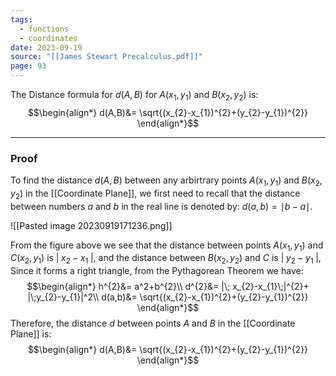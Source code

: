 ```yaml
---
tags:
  - functions
  - coordinates
date: 2023-09-19
source: "[[James Stewart Precalculus.pdf]]"
page: 93
---
```

The Distance formula for $d(A,B)$ for $A(x_{1},y_{1})$ and $B(x_{2}, y_{2})$ is:
$$\begin{align*}
d(A,B)&= \sqrt{(x_{2}-x_{1})^{2}+(y_{2}-y_{1})^{2}}
\end{align*}$$
___
### Proof

To find the distance $d(A,B)$ between any arbirtrary points $A(x_{1},y_{1})$ and $B(x_{2},y_{2})$ in the [[Coordinate Plane]], we first need to recall that the distance between numbers $a$ and $b$ in the real line is denoted by: $d(a,b)=\mid b-a\mid$.

![[Pasted image 20230919171236.png]]

From the figure above we see that the distance between points $A(x_{1},y_{1})$ and $C(x_{2},y_{1})$ is $| \; x_{2}- x_{1} \; |$, and the distance between $B(x_{2},y_{2})$ and $C$ is $|\; y_{2} - y_{1} \; |$, Since it forms a right triangle, from the Pythagorean Theorem we have:   
$$\begin{align*}
h^{2}&= a^2+b^{2}\\
d^{2}&= |\; x_{2}-x_{1}\;|^{2}+ |\;y_{2}-y_{1}|^2\\
d(a,b)&= \sqrt{(x_{2}-x_{1})^{2}+(y_{2}-y_{1})^{2}}
\end{align*}$$
Therefore, the distance $d$ between points $A$ and $B$ in the [[Coordinate Plane]] is:
$$\begin{align*}
d(A,B)&= \sqrt{(x_{2}-x_{1})^{2}+(y_{2}-y_{1})^{2}}
\end{align*}$$
